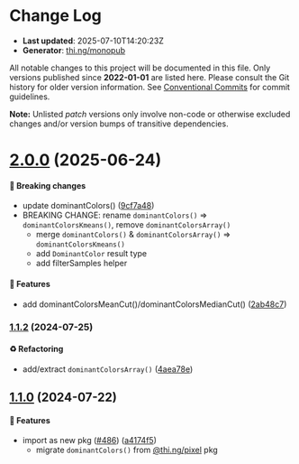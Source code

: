 # Change Log

- **Last updated**: 2025-07-10T14:20:23Z
- **Generator**: [thi.ng/monopub](https://thi.ng/monopub)

All notable changes to this project will be documented in this file.
Only versions published since **2022-01-01** are listed here.
Please consult the Git history for older version information.
See [Conventional Commits](https://conventionalcommits.org/) for commit guidelines.

**Note:** Unlisted _patch_ versions only involve non-code or otherwise excluded changes
and/or version bumps of transitive dependencies.

# [2.0.0](https://github.com/thi-ng/umbrella/tree/@thi.ng/pixel-dominant-colors@2.0.0) (2025-06-24)

#### 🛑 Breaking changes

- update dominantColors() ([9cf7a48](https://github.com/thi-ng/umbrella/commit/9cf7a48))
- BREAKING CHANGE: rename `dominantColors()` => `dominantColorsKmeans()`, remove `dominantColorsArray()`
  - merge `dominantColors()` & `dominantColorsArray()` => `dominantColorsKmeans()`
  - add `DominantColor` result type
  - add filterSamples helper

#### 🚀 Features

- add dominantColorsMeanCut()/dominantColorsMedianCut() ([2ab48c7](https://github.com/thi-ng/umbrella/commit/2ab48c7))

### [1.1.2](https://github.com/thi-ng/umbrella/tree/@thi.ng/pixel-dominant-colors@1.1.2) (2024-07-25)

#### ♻️ Refactoring

- add/extract `dominantColorsArray()` ([4aea78e](https://github.com/thi-ng/umbrella/commit/4aea78e))

## [1.1.0](https://github.com/thi-ng/umbrella/tree/@thi.ng/pixel-dominant-colors@1.1.0) (2024-07-22)

#### 🚀 Features

- import as new pkg ([#486](https://github.com/thi-ng/umbrella/issues/486)) ([a4174f5](https://github.com/thi-ng/umbrella/commit/a4174f5))
  - migrate `dominantColors()` from [@thi.ng/pixel](https://github.com/thi-ng/umbrella/tree/main/packages/pixel) pkg
